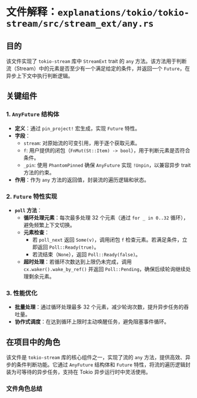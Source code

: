 # 文件解释：`explanations/tokio/tokio-stream/src/stream_ext/any.rs`

## 目的
该文件实现了 `tokio-stream` 库中 `StreamExt` trait 的 `any` 方法。该方法用于判断流（Stream）中的元素是否至少有一个满足给定的条件，并返回一个 `Future`，在异步上下文中执行判断逻辑。

## 关键组件

### 1. `AnyFuture` 结构体
- **定义**：通过 `pin_project!` 宏生成，实现 `Future` 特性。
- **字段**：
  - `stream`: 对原始流的可变引用，用于逐个获取元素。
  - `f`: 用户提供的闭包（`FnMut(St::Item) -> bool`），用于判断元素是否符合条件。
  - `_pin`: 使用 `PhantomPinned` 确保 `AnyFuture` 实现 `!Unpin`，以兼容异步 trait 方法的约束。
- **作用**：作为 `any` 方法的返回值，封装流的遍历逻辑和状态。

### 2. `Future` 特性实现
- **`poll` 方法**：
  - **循环处理元素**：每次最多处理 32 个元素（通过 `for _ in 0..32` 循环），避免频繁上下文切换。
  - **元素检查**：
    - 若 `poll_next` 返回 `Some(v)`，调用闭包 `f` 检查元素。若满足条件，立即返回 `Poll::Ready(true)`。
    - 若流结束（`None`），返回 `Poll::Ready(false)`。
  - **超时处理**：若循环次数达到上限仍未完成，调用 `cx.waker().wake_by_ref()` 并返回 `Poll::Pending`，确保后续轮询继续处理剩余元素。

### 3. 性能优化
- **批量处理**：通过循环处理最多 32 个元素，减少轮询次数，提升异步任务的吞吐量。
- **协作式调度**：在达到循环上限时主动唤醒任务，避免阻塞事件循环。

## 在项目中的角色
该文件是 `tokio-stream` 库的核心组件之一，实现了流的 `any` 方法，提供高效、异步的条件判断功能。它通过 `AnyFuture` 结构体和 `Future` 特性，将流的遍历逻辑封装为可等待的异步任务，支持在 Tokio 异步运行时中灵活使用。

### 文件角色总结